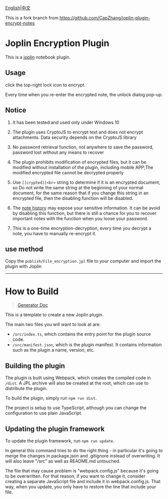 [English](https://github.com/ZhangTe/joplin-plugin-encrypt-notes/blob/master/README.md)|[中文](https://github.com/ZhangTe/joplin-plugin-encrypt-notes/blob/master/README_zh.md)

This is a fork branch from https://github.com/CapZhang/joplin-plugin-encrypt-notes



# Joplin Encryption Plugin
This is a [joplin](https://joplinapp.org/) notebook plugin.
## Usage

click the top-right lock icon to encrypt.

Every time when you re-enter the encrypted note, the unlock dialog pop-up.

## Notice

1. It has been tested and used only under Windows 10

2. The plugin uses CryptoJS to encrypt text and does not encrypt attachments. Data security depends on the CryptoJS library

3. No password retrieval function, not anywhere to save the password, password lost without any means to recover

4. The plugin prohibits modification of encrypted files, but it can be modified without installation of the plugin, including mobile APP;The modified encrypted file cannot be decrypted properly

5. Use `[[crypted]]<br>` string to determine if it is an encrypted document, so Do not write the same string at the beginning of your normal document, for the same reason that if you change this string in an encrypted file, then the disabling function will be disabled. 

6. The [note history](https://joplinapp.org/note_history/) may expose your sensitive information. It can be avoid by disabling this function, but there is still a chance for you to recover important notes with the function when you loose your password.

7. This is a one-time encryption-decryption, every time you decrypt a note, you have to manually re-encrypt it.

## use method

Copy the `publish/File_encryption.jpl` file to your computer and import the plugin with Joplin

---

# How to Build

> [Generator Doc](https://github.com/ZhangTe/joplin-plugin-encrypt-notes/blob/master/GENERATOR_DOC.md)

This is a template to create a new Joplin plugin.

The main two files you will want to look at are:

- `/src/index.ts`, which contains the entry point for the plugin source code.
- `/src/manifest.json`, which is the plugin manifest. It contains information such as the plugin a name, version, etc.

## Building the plugin

The plugin is built using Webpack, which creates the compiled code in `/dist`. A JPL archive will also be created at the root, which can use to distribute the plugin.

To build the plugin, simply run `npm run dist`.

The project is setup to use TypeScript, although you can change the configuration to use plain JavaScript.

## Updating the plugin framework

To update the plugin framework, run `npm run update`.

In general this command tries to do the right thing - in particular it's going to merge the changes in package.json and .gitignore instead of overwriting. It will also leave "/src" as well as README.md untouched.

The file that may cause problem is "webpack.config.js" because it's going to be overwritten. For that reason, if you want to change it, consider creating a separate JavaScript file and include it in webpack.config.js. That way, when you update, you only have to restore the line that include your file.




